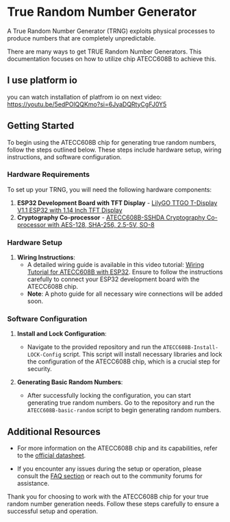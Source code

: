 # True Random Number Generator

A True Random Number Generator (TRNG) exploits physical processes to produce numbers that are completely unpredictable.

There are many ways to get TRUE Random Number Generators. This documentation focuses on how to utilize chip ATECC608B to achieve this.
## I use platform io
you can watch installation of platfrom io on next video: https://youtu.be/5edPOlQQKmo?si=6JyaDQRtyCgFJ0Y5
## Getting Started

To begin using the ATECC608B chip for generating true random numbers, follow the steps outlined below. These steps include hardware setup, wiring instructions, and software configuration.

### Hardware Requirements

To set up your TRNG, you will need the following hardware components:

1. **ESP32 Development Board with TFT Display** - [LilyGO TTGO T-Display V1.1 ESP32 with 1.14 Inch TFT Display](https://www.tinytronics.nl/nl/development-boards/microcontroller-boards/met-wi-fi/lilygo-ttgo-t-display-v1.1-esp32-met-1.14-inch-tft-display)
2. **Cryptography Co-processor** - [ATECC608B-SSHDA Cryptography Co-processor with AES-128, SHA-256, 2.5-5V, SO-8](https://www.reichelt.de/it/en/cryptography-co-processor-aes-128-sha-256-2-5-5-v-so-8-atecc608b-sshda-p307148.html?CCOUNTRY=446&LANGUAGE=en&&r=1)

### Hardware Setup

1. **Wiring Instructions**:
   - A detailed wiring guide is available in this video tutorial: [Wiring Tutorial for ATECC608B with ESP32](https://www.youtube.com/watch?v=vFqVDmxOQjQ&ab_channel=Rudolf). Ensure to follow the instructions carefully to connect your ESP32 development board with the ATECC608B chip.
   - **Note**: A photo guide for all necessary wire connections will be added soon.

### Software Configuration

1. **Install and Lock Configuration**:
   - Navigate to the provided repository and run the `ATECC608B-Install-LOCK-Config` script. This script will install necessary libraries and lock the configuration of the ATECC608B chip, which is a crucial step for security.

2. **Generating Basic Random Numbers**:
   - After successfully locking the configuration, you can start generating true random numbers. Go to the repository and run the `ATECC608B-basic-random` script to begin generating random numbers.

## Additional Resources

- For more information on the ATECC608B chip and its capabilities, refer to the [official datasheet](https://www.microchip.com/wwwproducts/en/ATECC608B).

- If you encounter any issues during the setup or operation, please consult the [FAQ section](#) or reach out to the community forums for assistance.

Thank you for choosing to work with the ATECC608B chip for your true random number generation needs. Follow these steps carefully to ensure a successful setup and operation.
